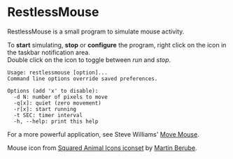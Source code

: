 # RestlessMouse
RestlessMouse is a small program to simulate mouse activity.

To **start** simulating, **stop** or **configure** the program, right click on the icon in
the taskbar notification area.<br />Double click on the icon to toggle between _run_ and _stop_.

```
Usage: restlessmouse [option]...
Command line options override saved preferences.

Options (add 'x' to disable):
  -d N: number of pixels to move
  -q[x]: quiet (zero movement)
  -r[x]: start running
  -t SEC: timer interval
  -h, --help: print this help
```

For a more powerful application, see Steve Williams' [Move Mouse](http://www.movemouse.co.uk/).

Mouse icon from [Squared Animal Icons iconset](https://iconarchive.com/show/square-animal-icons-by-martin-berube.html)
by [Martin Berube](http://www.how-to-draw-funny-cartoons.com/).
